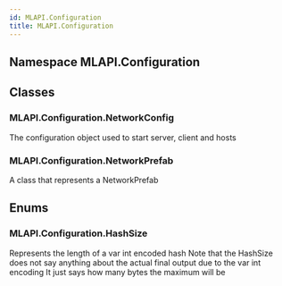 ```yaml
---  
id: MLAPI.Configuration  
title: MLAPI.Configuration
---
```


## Namespace MLAPI.Configuration

<div class="markdown level0 summary">

</div>

<div class="markdown level0 conceptual">

</div>

<div class="markdown level0 remarks">

</div>

## Classes

### MLAPI.Configuration.NetworkConfig

<div class="section">

The configuration object used to start server, client and hosts

</div>

### MLAPI.Configuration.NetworkPrefab

<div class="section">

A class that represents a NetworkPrefab

</div>

## Enums

### MLAPI.Configuration.HashSize

<div class="section">

Represents the length of a var int encoded hash Note that the HashSize
does not say anything about the actual final output due to the var int
encoding It just says how many bytes the maximum will be

</div>
